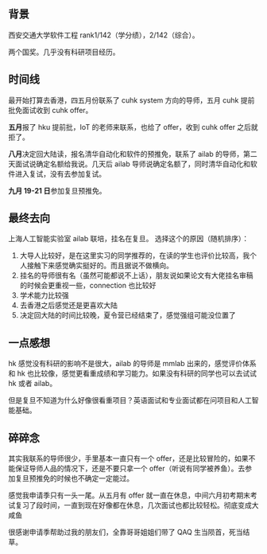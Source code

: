 ## 背景

西安交通大学软件工程 rank1/142（学分绩），2/142（综合）。

两个国奖。几乎没有科研项目经历。

## 时间线

最开始打算去香港，四五月份联系了 cuhk system 方向的导师，五月 cuhk 提前批免面试收到 cuhk offer。

**五月**报了 hku 提前批，IoT 的老师来联系，也给了 offer，收到 cuhk offer 之后就拒了。

**八月**决定回大陆读，报名清华自动化和软件的预推免，联系了 ailab 的导师，第二天面试说确定名额给我说。几天后 ailab 导师说确定名额了，同时清华自动化和软件进入复试，没有去参加复试。

**九月 19-21 日**参加复旦预推免。

## 最终去向

上海人工智能实验室 ailab 联培，挂名在复旦。
选择这个的原因（随机排序）：

1.  大导人比较好，是在这里实习的同学推荐的，在读的学生也评价比较高，我个人接触下来感觉确实挺好的。而且据说不做横向。
2.  挂名的导师很有名（虽然可能都说不上话），朋友说如果论文有大佬挂名审稿的时候会更重视一些，connection 也比较好
3.  学术能力比较强
4.  去香港之后感觉还是更喜欢大陆
5.  决定回大陆的时间比较晚，夏令营已经结束了，感觉强组可能没位置了

## 一点感想

hk 感觉没有科研的影响不是很大，ailab 的导师是 mmlab 出来的，感觉评价体系和 hk 也比较像，感觉更看重成绩和学习能力。如果没有科研的同学也可以去试试 hk 或者 ailab。

但是复旦不知道为什么好像很看重项目？英语面试和专业面试都在问项目和人工智能基础。

## 碎碎念

其实我联系的导师很少，手里基本一直只有一个 offer，还是比较冒险的，如果不能保证导师人品的情况下，还是不要只拿一个 offer（听说有同学被养鱼）。去参加复旦预推免的时候也不确定一定能过。

感觉我申请季只有一头一尾。从五月有 offer 就一直在休息，中间六月初考期末考试复习了段时间，一直到现在好像都在休息，几次面试也都比较轻松。彻底变成大咸鱼

很感谢申请季帮助过我的朋友们，全靠哥哥姐姐们带了 QAQ 生当陨首，死当结草。
